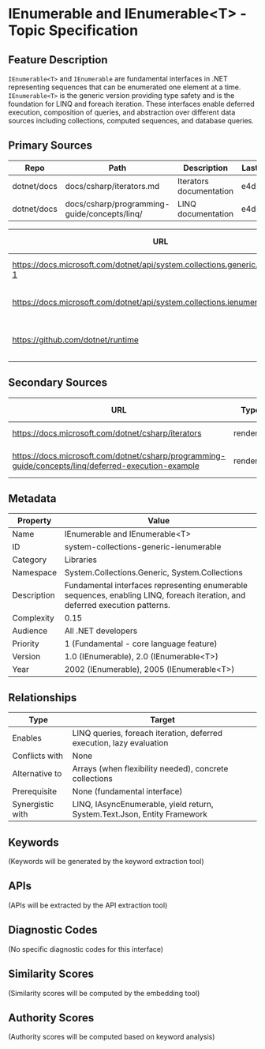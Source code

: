 # IEnumerable and IEnumerable&lt;T&gt; - Topic Specification

## Feature Description

`IEnumerable<T>` and `IEnumerable` are fundamental interfaces in .NET representing sequences that can be enumerated one element at a time. `IEnumerable<T>` is the generic version providing type safety and is the foundation for LINQ and foreach iteration. These interfaces enable deferred execution, composition of queries, and abstraction over different data sources including collections, computed sequences, and database queries.

## Primary Sources

| Repo | Path | Description | Last Verified |
| --- | --- | --- | --- |
| dotnet/docs | docs/csharp/iterators.md | Iterators documentation | e4d5897c11 |
| dotnet/docs | docs/csharp/programming-guide/concepts/linq/ | LINQ documentation | e4d5897c11 |

| URL | Type | Description | Last Verified |
| --- | --- | --- | --- |
| https://docs.microsoft.com/dotnet/api/system.collections.generic.ienumerable-1 | rendered | IEnumerable<T> API documentation | 2025-10-14 |
| https://docs.microsoft.com/dotnet/api/system.collections.ienumerable | rendered | IEnumerable API documentation | 2025-10-14 |
| https://github.com/dotnet/runtime | rendered | Runtime repository (interface implementation) | 2025-10-14 |

## Secondary Sources

| URL | Type | Description | Last Verified |
| --- | --- | --- | --- |
| https://docs.microsoft.com/dotnet/csharp/iterators | rendered | Iterator documentation | 2025-10-14 |
| https://docs.microsoft.com/dotnet/csharp/programming-guide/concepts/linq/deferred-execution-example | rendered | Deferred execution documentation | 2025-10-14 |

## Metadata

| Property | Value |
| --- | --- |
| Name | IEnumerable and IEnumerable&lt;T&gt; |
| ID | system-collections-generic-ienumerable |
| Category | Libraries |
| Namespace | System.Collections.Generic, System.Collections |
| Description | Fundamental interfaces representing enumerable sequences, enabling LINQ, foreach iteration, and deferred execution patterns. |
| Complexity | 0.15 |
| Audience | All .NET developers |
| Priority | 1 (Fundamental - core language feature) |
| Version | 1.0 (IEnumerable), 2.0 (IEnumerable&lt;T&gt;) |
| Year | 2002 (IEnumerable), 2005 (IEnumerable&lt;T&gt;) |

## Relationships

| Type | Target |
| --- | --- |
| Enables | LINQ queries, foreach iteration, deferred execution, lazy evaluation |
| Conflicts with | None |
| Alternative to | Arrays (when flexibility needed), concrete collections |
| Prerequisite | None (fundamental interface) |
| Synergistic with | LINQ, IAsyncEnumerable, yield return, System.Text.Json, Entity Framework |

## Keywords

(Keywords will be generated by the keyword extraction tool)

## APIs

(APIs will be extracted by the API extraction tool)

## Diagnostic Codes

(No specific diagnostic codes for this interface)

## Similarity Scores

(Similarity scores will be computed by the embedding tool)

## Authority Scores

(Authority scores will be computed based on keyword analysis)
